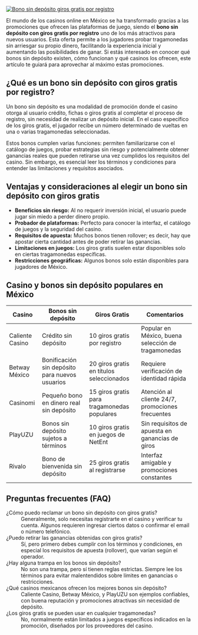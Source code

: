 [![Bono sin depósito giros gratis por registro](https://123-caf.pages.dev/gitsignup.png)](https://vrmoo.ru/Bt82HjjY)

<p>El mundo de los casinos online en México se ha transformado gracias a las promociones que ofrecen las plataformas de juego, siendo el <strong>bono sin depósito con giros gratis por registro</strong> uno de los más atractivos para nuevos usuarios. Esta oferta permite a los jugadores probar tragamonedas sin arriesgar su propio dinero, facilitando la experiencia inicial y aumentando las posibilidades de ganar. Si estás interesado en conocer qué bonos sin depósito existen, cómo funcionan y qué casinos los ofrecen, este artículo te guiará para aprovechar al máximo estas promociones.</p>  <h2>¿Qué es un bono sin depósito con giros gratis por registro?</h2> <p>Un bono sin depósito es una modalidad de promoción donde el casino otorga al usuario crédito, fichas o giros gratis al completar el proceso de registro, sin necesidad de realizar un depósito inicial. En el caso específico de los giros gratis, el jugador recibe un número determinado de vueltas en una o varias tragamonedas seleccionadas.</p> <p>Estos bonos cumplen varias funciones: permiten familiarizarse con el catálogo de juegos, probar estrategias sin riesgo y potencialmente obtener ganancias reales que pueden retirarse una vez cumplidos los requisitos del casino. Sin embargo, es esencial leer los términos y condiciones para entender las limitaciones y requisitos asociados.</p>  <h2>Ventajas y consideraciones al elegir un bono sin depósito con giros gratis</h2> <ul>   <li><strong>Beneficios sin riesgo:</strong> Al no requerir inversión inicial, el usuario puede jugar sin miedo a perder dinero propio.</li>   <li><strong>Probador de plataformas:</strong> Perfecto para conocer la interfaz, el catálogo de juegos y la seguridad del casino.</li>   <li><strong>Requisitos de apuesta:</strong> Muchos bonos tienen rollover; es decir, hay que apostar cierta cantidad antes de poder retirar las ganancias.</li>   <li><strong>Limitaciones en juegos:</strong> Los giros gratis suelen estar disponibles solo en ciertas tragamonedas específicas.</li>   <li><strong>Restricciones geográficas:</strong> Algunos bonos solo están disponibles para jugadores de México.</li> </ul>  <h2>Casino y bonos sin depósito populares en México</h2> <table>   <thead>     <tr>       <th>Casino</th>       <th>Bonos sin depósito</th>       <th>Giros Gratis</th>       <th>Comentarios</th>     </tr>   </thead>   <tbody>     <tr>       <td>Caliente Casino</td>       <td>Crédito sin depósito</td>       <td>10 giros gratis por registro</td>       <td>Popular en México, buena selección de tragamonedas</td>     </tr>     <tr>       <td>Betway México</td>       <td>Bonificación sin depósito para nuevos usuarios</td>       <td>20 giros gratis en títulos seleccionados</td>       <td>Requiere verificación de identidad rápida</td>     </tr>     <tr>       <td>Casinomi</td>       <td>Pequeño bono en dinero real sin depósito</td>       <td>15 giros gratis para tragamonedas populares</td>       <td>Atención al cliente 24/7, promociones frecuentes</td>     </tr>     <tr>       <td>PlayUZU</td>       <td>Bonos sin depósito sujetos a términos</td>       <td>10 giros gratis en juegos de NetEnt</td>       <td>Sin requisitos de apuesta en ganancias de giros</td>     </tr>     <tr>       <td>Rivalo</td>       <td>Bono de bienvenida sin depósito</td>       <td>25 giros gratis al registrarse</td>       <td>Interfaz amigable y promociones constantes</td>     </tr>   </tbody> </table>  <h2>Preguntas frecuentes (FAQ)</h2> <dl>   <dt>¿Cómo puedo reclamar un bono sin depósito con giros gratis?</dt>   <dd>Generalmente, solo necesitas registrarte en el casino y verificar tu cuenta. Algunos requieren ingresar ciertos datos o confirmar el email o número telefónico.</dd>    <dt>¿Puedo retirar las ganancias obtenidas con giros gratis?</dt>   <dd>Sí, pero primero debes cumplir con los términos y condiciones, en especial los requisitos de apuesta (rollover), que varían según el operador.</dd>    <dt>¿Hay alguna trampa en los bonos sin depósito?</dt>   <dd>No son una trampa, pero sí tienen reglas estrictas. Siempre lee los términos para evitar malentendidos sobre límites en ganancias o restricciones.</dd>    <dt>¿Qué casinos mexicanos ofrecen los mejores bonos sin depósito?</dt>   <dd>Caliente Casino, Betway México, y PlayUZU son ejemplos confiables, con buena reputación y promociones atractivas sin necesidad de depósito.</dd>    <dt>¿Los giros gratis se pueden usar en cualquier tragamonedas?</dt>   <dd>No, normalmente están limitados a juegos específicos indicados en la promoción, diseñados por los proveedores del casino.</dd> </dl>
